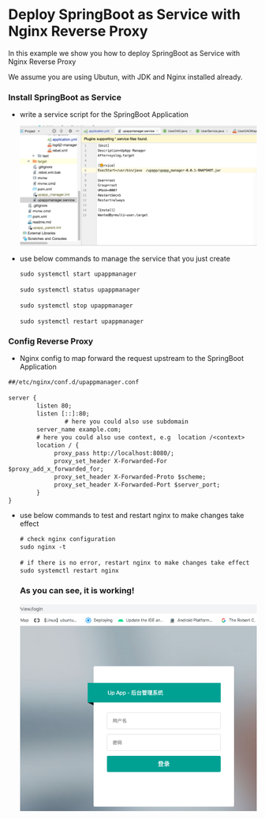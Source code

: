 # Deploy SpringBoot as Service with Nginx Reverse Proxy

In this example we show you how to deploy SpringBoot as Service with Nginx Reverse Proxy

We assume you are using Ubutun, with JDK and Nginx installed already.



### Install SpringBoot as Service

- write a service script for the SpringBoot Application

  ![1](spring-boot-nginx.assets/1.png)

- use below commands to manage the service that you just create

  ```sudo systemctl start upappmanager
  sudo systemctl start upappmanager
  
  sudo systemctl status upappmanager
  
  sudo systemctl stop upappmanager
  
  sudo systemctl restart upappmanager
  
  ```

### Config Reverse Proxy

- Nginx config to map forward the request upstream to the SpringBoot Application

```
##/etc/nginx/conf.d/upappmanager.conf
 
server {
        listen 80;
        listen [::]:80;
				# here you could also use subdomain
        server_name example.com;
        # here you could also use context, e.g  location /<context>
        location / {
             proxy_pass http://localhost:8080/;
             proxy_set_header X-Forwarded-For $proxy_add_x_forwarded_for;
             proxy_set_header X-Forwarded-Proto $scheme;
             proxy_set_header X-Forwarded-Port $server_port;
        }
}
```

- use below commands to test and restart nginx to make changes take effect

  ```
  # check nginx configuration 
  sudo nginx -t 
  
  # if there is no error, restart nginx to make changes take effect
  sudo systemctl restart nginx
  
  ```

  

  ### As you can see, it is working! 

  ![image-20200520214007042](spring-boot-nginx.assets/image-20200520214007042.png)